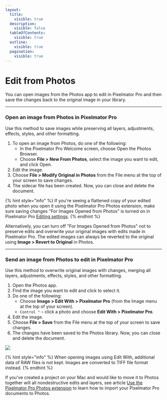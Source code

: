 ```yaml
---
layout:
  title:
    visible: true
  description:
    visible: false
  tableOfContents:
    visible: true
  outline:
    visible: true
  pagination:
    visible: true
---
```


# Edit from Photos

You can open images from the Photos app to edit in Pixelmator Pro and then save the changes back to the original image in your library.

***

### Open an image from Photos in Pixelmator Pro

Use this method to save images while preserving all layers, adjustments, effects, styles, and other formatting.

1. To open an image from Photos, do one of the following:
   * In the Pixelmator Pro Welcome screen, choose Open the Photos Browser.
   * Choose **File > New From Photos**, select the image you want to edit, and click Open.
2. Edit the image.
3. Choose **File > Modify Original in Photos** from the File menu at the top of your screen to save changes.
4. The sidecar file has been created. Now, you can close and delete the document.

{% hint style="info" %}
&#x20;If you're seeing a flattened copy of your edited photo when you open it using the Pixelmator Pro Photos extension, make sure saving changes "For Images Opened from Photos" is turned on in Pixelmator Pro [Editing settings](https://www.pixelmator.com/support/guide/pixelmator-pro/1414).
{% endhint %}

Alternatively, you can turn off "For Images Opened from Photos" not to preserve edits and overwrite your original images with edits made in Pixelmator Pro. The edited images can always be reverted to the original using **Image > Revert to Original** in Photos.

***

### Send an image from Photos to edit in Pixelmator Pro

Use this method to overwrite original images with changes, merging all layers, adjustments, effects, styles, and other formatting.

1. Open the Photos app.
2. Find the image you want to edit and click to select it.
3. Do one of the following:
   * Choose **Image > Edit With > Pixelmator Pro** (from the Image menu at the top of your screen).
   * `Control ⌃` – click a photo and choose **Edit With > Pixelmator Pro**.
4. Edit the image.
5. Choose **File > Save** from the File menu at the top of your screen to save changes.
6. The changes have been saved to the Photos library. Now, you can close and delete the document.

![](https://help.pixelmator.com/pixelmator-pro/3.5/assets/English/1655115861000.jpeg)

{% hint style="info" %}
When opening images using Edit With, additional data of RAW files is not kept. Images are converted to TIFF file format instead.
{% endhint %}

If you've created a project on your Mac and would like to move it to Photos together will all nondestructive edits and layers, see article [Use the Pixelmator Pro Photos extension](https://www.pixelmator.com/support/guide/pixelmator-pro/1177) to learn how to import your Pixelmator Pro documents to Photos.
